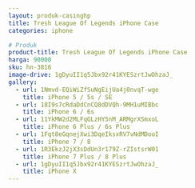 ```yaml
---
layout: produk-casinghp
title: Tresh League Of Legends iPhone Case
categories: iphone

# Produk
product-title: Tresh League Of Legends iPhone Case
harga: 90000
sku: hn-3816
image-drive: 1gDyuII1q5Jbx92r41KYESzrtJwOhzaJ_
gallery:
  - url: 1Nmvd-EQiWiZfSuNgEijUa4j0nvqT-wge
    title: iPhone 5 / 5s / SE
  - url: 18I9s7cRdaDdCnCQ8dDVQh-9MH1uMIBbc
    title: iPhone 6 / 6s
  - url: 11YkMW2d2MLFqGLzHY5nM_ARMgrXSmxoL
    title: iPhone 6 Plus / 6s Plus
  - url: 1Fqt8eGqnejXwi3DqeIksxRV7vNdMDooI
    title: iPhone 7 / 8
  - url: 1R3EkzJ2jX3sDdUn3r179Z-rZIstsrW01
    title: iPhone 7 Plus / 8 Plus
  - url: 1gDyuII1q5Jbx92r41KYESzrtJwOhzaJ_
    title: iPhone X
---
```


